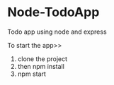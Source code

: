 # Node-TodoApp
Todo app using node and express

To start the app>>
1. clone the project
2. then npm install
3. npm start
